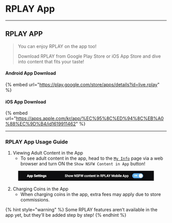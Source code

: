 # RPLAY App

***

## RPLAY APP <a href="#undefined" id="undefined"></a>

> You can enjoy RPLAY on the app too!
>
> Download RPLAY from Google Play Store or iOS App Store and dive into content that fits your taste!

#### **Android App Download**

{% embed url="https://play.google.com/store/apps/details?id=live.rplay" %}

#### **iOS App Download**

{% embed url="https://apps.apple.com/kr/app/%EC%95%8C%ED%94%8C%EB%A0%88%EC%9D%B4/id1619911462" %}

***

### RPLAY App Usage Guide

1. Viewing Adult Content in the App
   * To see adult content in the app, head to the [`My Info`](https://rplay.live/myinfo/) page via a web browser and turn ON the `Show NSFW Content in App` button!

<figure><img src="../.gitbook/assets/F1D3968E-928D-4629-A750-1841A53A8C90_4_5005_c.jpeg" alt=""><figcaption></figcaption></figure>

2. Charging Coins in the App
   * When charging coins in the app, extra fees may apply due to store commissions.

{% hint style="warning" %}
Some RPLAY features aren’t available in the app yet, but they’ll be added step by step!
{% endhint %}
